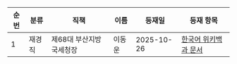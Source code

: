 | 순번 | 분류 | 직책 | 이름 | 등재일 | 등재 항목 | 
|------|------|------|------|------|------|
| 1 | 재경직 |제68대 부산지방국세청장 | 이동운 | 2025-10-26 | [한국어 위키백과 문서](https://ko.wikipedia.org/wiki/%EC%9D%B4%EB%8F%99%EC%9A%B4) |
